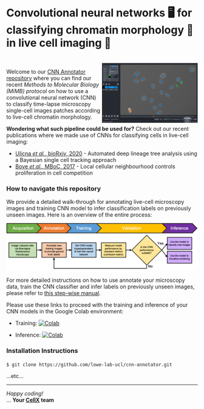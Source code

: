 # Convolutional neural networks 🖥️ for classifying chromatin morphology 🧬 in live cell imaging 🔬
<br/>

<img width="50%" align="right" alt="LIDo_Int" src="assets/napari_annotator.png" />

Welcome to our [CNN Annotator repository](https://github.com/lowe-lab-ucl/cnn-annotator "CNN Annotator repository || Lowe Lab UCL") where you can find our recent *Methods to Molecular Biology (MiMB) protocol* on how to use a convolutional neural network (CNN) to classify time-lapse microscopy single-cell images patches according to live-cell chromatin morphology.

**Wondering what such pipeline could be used for?** Check out our recent publications where we made use of CNNs for classifying cells in live-cell imaging:
- [Ulicna *et al.*, bioRxiv, 2020](https://www.biorxiv.org/content/10.1101/2020.09.10.276980v1.full "Automated deep lineage tree analysis using a Bayesian single cell tracking approach") - Automated deep lineage tree analysis using a Bayesian single cell tracking approach
- [Bove *et al.*, MBoC, 2017](https://www.molbiolcell.org/doi/10.1091/mbc.E17-06-0368?url_ver=Z39.88-2003&rfr_id=ori:rid:crossref.org&rfr_dat=cr_pub%20%200pubmed "Local cellular neighbourhood controls proliferation in cell competition") - Local cellular neighbourhood controls proliferation in cell competition


### How to navigate this repository

We provide a detailed walk-through for annotating live-cell microscopy images and training CNN model to infer classification labels on previously unseen images. Here is an overview of the entire process:

![Protocol Pipeline](/assets/protocol_pipeline.png)

For more detailed instructions on how to use annotate your microscopy data, train the CNN classifier and infer labels on previously unseen images, please refer to [this step-wise manual](/notebooks/README.md "Protocol Methods").

Please use these links to proceed with the training and inference of your CNN models in the Google Colab environment:

+ Training: [![Colab](https://colab.research.google.com/assets/colab-badge.svg)](https://colab.research.google.com/github/lowe-lab-ucl/cnn-annotator/blob/main/notebooks/C_CNN_Training_and_Validation.ipynb)

+ Inference: [![Colab](https://colab.research.google.com/assets/colab-badge.svg)](https://colab.research.google.com/github/lowe-lab-ucl/cnn-annotator/blob/main/notebooks/D_CNN_Prediction_and_Testing.ipynb)

<!---Train the CNN on Colab: [![Colab](https://colab.research.google.com/assets/colab-badge.svg)](https://colab.research.google.com/github/KristinaUlicna/cnn-annotator/blob/napari/notebooks/C_CNN_Training_and_Validation.ipynb) -->

<!---Test the CNN on Colab: [![Colab](https://colab.research.google.com/assets/colab-badge.svg)](https://colab.research.google.com/github/chris-soelistyo/cnn-annotator/blob/Chris_Branch/notebooks/D_CNN_Prediction_and_Testing.ipynb) -->

### Installation Instructions

`$ git clone https://github.com/lowe-lab-ucl/cnn-annotator.git`

...etc...

---

*Happy coding!* <br/>
... **Your [CellX](http://lowe.cs.ucl.ac.uk/cellx.html "Lowe Lab UCL") team**
